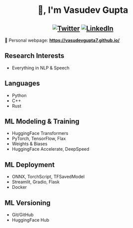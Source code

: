 <h1 align="center">👋, I'm Vasudev Gupta</h1>

<h2 align="center">
  <a href="https://twitter.com/7vasudevgupta" target="_blank"><img alt="Twitter" src="https://img.shields.io/badge/twitter-%231DA1F2.svg?&style=for-the-badge&logo=twitter&logoColor=white" /></a>
  <a href="https://www.linkedin.com/in/vasudevgupta7/" target="_blank"><img alt="LinkedIn" src="https://img.shields.io/badge/linkedin-%230077B5.svg?&style=for-the-badge&logo=linkedin&logoColor=white" /></a>
</h2>

🔗 Personal webpage: **https://vasudevgupta7.github.io/**

## Research Interests

* Everything in NLP & Speech

## Languages

* Python
* C++
* Rust

## ML Modeling & Training

* HuggingFace Transformers
* PyTorch, TensorFlow, Flax
* Weights & Biases
* HuggingFace Accelerate, DeepSpeed

## ML Deployment

* ONNX, TorchScript, TFSavedModel
* Streamlit, Gradio, Flask
* Docker

## ML Versioning

* Git/GitHub
* HuggingFace Hub

<!-- <p align="left"><img align="left" src="https://github-readme-stats.vercel.app/api/top-langs/?username=vasudevgupta7&layout=compact&hide=html" alt="vasudevgupta7" /></p>

<p>&nbsp;<img align="center" src="https://github-readme-stats.vercel.app/api?username=vasudevgupta7&show_icons=true" alt="vasudevgupta7" /></p>
 -->
